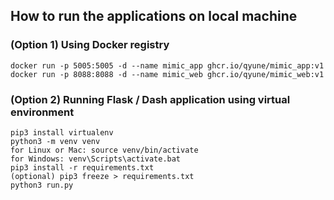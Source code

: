 ## How to run the applications on local machine <br>
### (Option 1) Using Docker registry
```
docker run -p 5005:5005 -d --name mimic_app ghcr.io/qyune/mimic_app:v1
docker run -p 8088:8088 -d --name mimic_web ghcr.io/qyune/mimic_web:v1
```

### (Option 2) Running Flask / Dash application using virtual environment
```
pip3 install virtualenv
python3 -m venv venv
for Linux or Mac: source venv/bin/activate
for Windows: venv\Scripts\activate.bat
pip3 install -r requirements.txt
(optional) pip3 freeze > requirements.txt
python3 run.py
```
